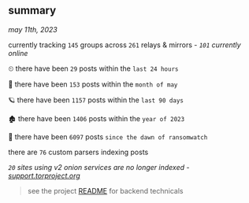 
## summary
_may 11th, 2023_

currently tracking `145` groups across `261` relays & mirrors - _`101` currently online_

⏲ there have been `29` posts within the `last 24 hours`

🦈 there have been `153` posts within the `month of may`

🪐 there have been `1157` posts within the `last 90 days`

🏚 there have been `1406` posts within the `year of 2023`

🦕 there have been `6097` posts `since the dawn of ransomwatch`

there are `76` custom parsers indexing posts

_`20` sites using v2 onion services are no longer indexed - [support.torproject.org](https://support.torproject.org/onionservices/v2-deprecation/)_

> see the project [README](https://github.com/joshhighet/ransomwatch#ransomwatch--) for backend technicals

